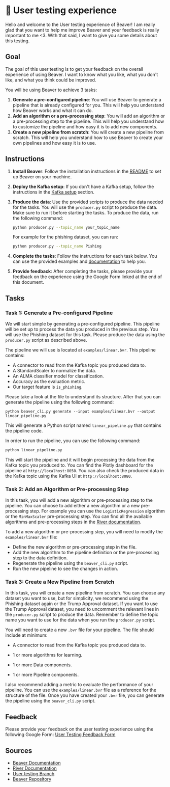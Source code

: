 # 🦫 User testing experience

Hello and welcome to the User testing experience of Beaver! I am really glad that you want to help me improve Beaver and your feedback is really important to me <3. With that said, I want to give you some details about this testing.

## Goal

The goal of this user testing is to get your feedback on the overall experience of using Beaver. I want to know what you like, what you don't like, and what you think could be improved.

You will be using Beaver to achieve 3 tasks:

1. **Generate a pre-configured pipeline**: You will use Beaver to generate a pipeline that is already configured for you. This will help you understand how Beaver works and what it can do.
2. **Add an algorithm or a pre-processing step**: You will add an algorithm or a pre-processing step to the pipeline. This will help you understand how to customize the pipeline and how easy it is to add new components.
3. **Create a new pipeline from scratch**: You will create a new pipeline from scratch. This will help you understand how to use Beaver to create your own pipelines and how easy it is to use.

## Instructions

1. **Install Beaver**: Follow the installation instructions in the [README](README.md) to set up Beaver on your machine.
2. **Deploy the Kafka setup**: If you don't have a Kafka setup, follow the instructions in the [Kafka setup](README.md) section.
3. **Produce the data**: Use the provided scripts to produce the data needed for the tasks. You will use the `producer.py` script to produce the data. Make sure to run it before starting the tasks. To produce the data, run the following command:

   ```bash
   python producer.py --topic_name your_topic_name
   ```

   For example for the phishing dataset, you can run:

   ```bash
   python producer.py --topic_name Pishing
   ```

4. **Complete the tasks**: Follow the instructions for each task below. You can use the provided examples and [documentation](https://deepblue597.github.io/beaver-doc/) to help you.
5. **Provide feedback**: After completing the tasks, please provide your feedback on the experience using the Google Form linked at the end of this document.

## Tasks

### Task 1: Generate a Pre-configured Pipeline

We will start simple by generating a pre-configured pipeline. This pipeline will be set up to process the data you produced in the previous step. You will use the Phishing dataset for this task. Please produce the data using the `producer.py` script as described above.

The pipeline we will use is located at `examples/linear.bvr`. This pipeline contains:

- A connector to read from the Kafka topic you produced data to.
- A StandardScaler to normalize the data.
- An ALMA classifier model for classification.
- Accuracy as the evaluation metric.
- Our target feature is `is_phishing`.

Please take a look at the file to understand its structure. After that you can generate the pipeline using the following command:

```
python beaver_cli.py generate --input examples/linear.bvr --output linear_pipeline.py
```

This will generate a Python script named `linear_pipeline.py` that contains the pipeline code.

In order to run the pipeline, you can use the following command:

```python
python linear_pipeline.py
```

This will start the pipeline and it will begin processing the data from the Kafka topic you produced to. You can find the Plotly dashboard for the pipeline at `http://localhost:8050`. You can also check the produced data in the Kafka topic using the Kafka UI at `http://localhost:8080`.

### Task 2: Add an Algorithm or Pre-processing Step

In this task, you will add a new algorithm or pre-processing step to the pipeline. You can choose to add either a new algorithm or a new pre-processing step. For example you can use the `LogisticRegression` algorithm or the `MinMaxScaler` pre-processing step. You can find all the available algorithms and pre-processing steps in the [River documentation](https://riverml.xyz/latest/api/overview/).

To add a new algorithm or pre-processing step, you will need to modify the `examples/linear.bvr` file:

- Define the new algorithm or pre-processing step in the file.
- Add the new algorithm to the pipeline definition or the pre-processing step to the data definition.
- Regenerate the pipeline using the `beaver_cli.py` script.
- Run the new pipeline to see the changes in action.

### Task 3: Create a New Pipeline from Scratch

In this task, you will create a new pipeline from scratch. You can choose any dataset you want to use, but for simplicity, we recommend using the Phishing dataset again or the Trump Approval dataset. If you want to use the Trump Approval dataset, you need to uncomment the relevant lines in the `producer.py` script to produce the data.
Remember to define the topic name you want to use for the data when you run the `producer.py` script.

You will need to create a new `.bvr` file for your pipeline. The file should include at minimum:

- A connector to read from the Kafka topic you produced data to.

- 1 or more algorithms for learning.
- 1 or more Data components.
- 1 or more Pipeline components.

I also recommend adding a metric to evaluate the performance of your pipeline.
You can use the `examples/linear.bvr` file as a reference for the structure of the file. Once you have created your `.bvr` file, you can generate the pipeline using the `beaver_cli.py` script.

## Feedback

Please provide your feedback on the user testing experience using the following Google Form:
[User Testing Feedback Form](https://forms.gle/ioLVyvruJ2KCs6wd8)

## Sources

- [Beaver Documentation](https://deepblue597.github.io/beaver-doc/)
- [River Documentation](https://riverml.xyz/latest)
- [User testing Branch](https://github.com/deepblue597/thesis/tree/user_testing)
- [Beaver Repository](https://github.com/deepblue597/thesis)
